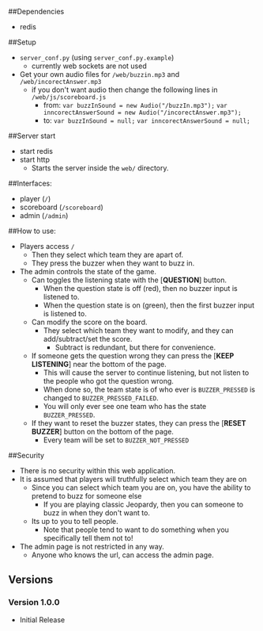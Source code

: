 ##Dependencies
* redis

##Setup
* `server_conf.py` (using `server_conf.py.example`)
	* currently web sockets are not used
* Get your own audio files for `/web/buzzin.mp3` and `/web/incorectAnswer.mp3`
	* if you don't want audio then change the following lines in `/web/js/scoreboard.js`
		* from:
			`var buzzInSound = new Audio("/buzzIn.mp3");`
			`var inncorectAnswerSound = new Audio("/incorectAnswer.mp3");`
		* to:
			`var buzzInSound = null;`
			`var inncorectAnswerSound = null;`

##Server start
* start redis
* start http
	* Starts the server inside the `web/` directory.

##Interfaces:
* player (`/`)
* scoreboard (`/scoreboard`)
* admin (`/admin`)

##How to use:
* Players access `/`
	* Then they select which team they are apart of.
	* They press the buzzer when they want to buzz in.
* The admin controls the state of the game. 
	* Can toggles the listening state with the [**QUESTION**] button.
		* When the question state is off (red), then no buzzer input is listened to.
		* When the question state is on (green), then the first buzzer input is listened to.
	* Can modify the score on the board.
		* They select which team they want to modify, and they can add/subtract/set the score.
			* Subtract is redundant, but there for convenience.
	* If someone gets the question wrong they can press the [**KEEP LISTENING**] near the bottom of the page.
		* This will cause the server to continue listening, but not listen to the people who got the question wrong.
		* When done so, the team state is of who ever is `BUZZER_PRESSED` is changed to `BUZZER_PRESSED_FAILED`.
		* You will only ever see one team who has the state `BUZZER_PRESSED`.
	* If they want to reset the buzzer states, they can press the [**RESET BUZZER**] button on the bottom of the page.
		* Every team will be set to `BUZZER_NOT_PRESSED`

##Security
* There is no security within this web application.
* It is assumed that players will truthfully select which team they are on
	* Since you can select which team you are on, you have the ability to pretend to buzz for someone else
		* If you are playing classic Jeopardy, then you can someone to buzz in when they don't want to.
	* Its up to you to tell people.
		* Note that people tend to want to do something when you specifically tell them not to!
* The admin page is not restricted in any way.
	* Anyone who knows the url, can access the admin page.

## Versions
### Version 1.0.0
* Initial Release